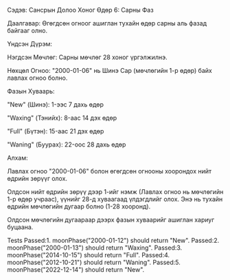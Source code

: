 Сэдэв: Сансрын Долоо Хоног Өдөр 6: Сарны Фаз

Даалгавар: Өгөгдсөн огноог ашиглан тухайн өдөр сарны аль фазад байгааг олно.

Үндсэн Дүрэм:

Нэгдсэн Мөчлөг: Сарны мөчлөг 28 хоног үргэлжилнэ.

Нөхцөл Огноо: "2000-01-06" нь Шинэ Сар (мөчлөгийн 1-р өдөр) байх лавлах огноо болно.

Фазын Хуваарь:

"New" (Шинэ): 1-ээс 7 дахь өдөр

"Waxing" (Тэнийх): 8-аас 14 дэх өдөр

"Full" (Бүтэн): 15-аас 21 дэх өдөр

"Waning" (Буурах): 22-оос 28 дахь өдөр

Алхам:

Лавлах огноо "2000-01-06" болон өгөгдсөн огнооны хоорондох нийт өдрийн зөрүүг олох.

Олдсон нийт өдрийн зөрүү дээр 1-ийг нэмж (Лавлах огноо нь мөчлөгийн 1-р өдөр учраас), үүнийг 28-д хуваагаад үлдэгдлийг олох. Энэ нь тухайн өдрийн мөчлөгийн дугаар болно (1-28 хооронд).

Олдсон мөчлөгийн дугаараар дээрх фазын хуваарийг ашиглан хариуг буцаана.

Tests
Passed:1. moonPhase("2000-01-12") should return "New".
Passed:2. moonPhase("2000-01-13") should return "Waxing".
Passed:3. moonPhase("2014-10-15") should return "Full".
Passed:4. moonPhase("2012-10-21") should return "Waning".
Passed:5. moonPhase("2022-12-14") should return "New".